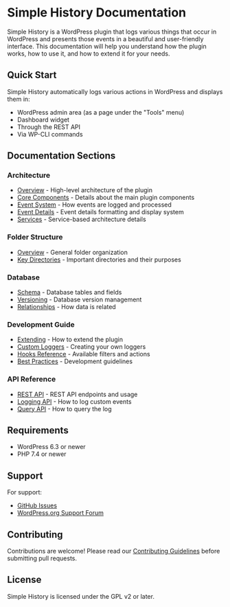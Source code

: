 # Simple History Documentation

Simple History is a WordPress plugin that logs various things that occur in WordPress and presents those events in a beautiful and user-friendly interface. This documentation will help you understand how the plugin works, how to use it, and how to extend it for your needs.

## Quick Start

Simple History automatically logs various actions in WordPress and displays them in:
- WordPress admin area (as a page under the "Tools" menu)
- Dashboard widget
- Through the REST API
- Via WP-CLI commands

## Documentation Sections

### Architecture
- [Overview](architecture/overview.md) - High-level architecture of the plugin
- [Core Components](architecture/core-components.md) - Details about the main plugin components
- [Event System](architecture/event-system.md) - How events are logged and processed
- [Event Details](architecture/event-details.md) - Event details formatting and display system
- [Services](architecture/services.md) - Service-based architecture details

### Folder Structure
- [Overview](folder-structure/overview.md) - General folder organization
- [Key Directories](folder-structure/key-directories.md) - Important directories and their purposes

### Database
- [Schema](database/schema.md) - Database tables and fields
- [Versioning](database/versioning.md) - Database version management
- [Relationships](database/relationships.md) - How data is related

### Development Guide
- [Extending](development/extending.md) - How to extend the plugin
- [Custom Loggers](development/custom-loggers.md) - Creating your own loggers
- [Hooks Reference](development/hooks-reference.md) - Available filters and actions
- [Best Practices](development/best-practices.md) - Development guidelines

### API Reference
- [REST API](rest-api.md) - REST API endpoints and usage
- [Logging API](development/logging-api.md) - How to log custom events
- [Query API](development/query-api.md) - How to query the log

## Requirements

- WordPress 6.3 or newer
- PHP 7.4 or newer

## Support

For support:
- [GitHub Issues](https://github.com/bonny/WordPress-Simple-History/issues)
- [WordPress.org Support Forum](https://wordpress.org/support/plugin/simple-history/)

## Contributing

Contributions are welcome! Please read our [Contributing Guidelines](../CONTRIBUTING.md) before submitting pull requests.

## License

Simple History is licensed under the GPL v2 or later. 
